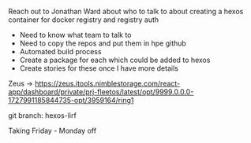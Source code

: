  Reach out to Jonathan Ward about who to talk to about creating a hexos container for docker registry and registry auth
 - Need to know what team to talk to
 - Need to copy the repos and put them in hpe github
 - Automated build process
 - Create a package for each which could be added to hexos
 - Create stories for these once I have more details


Zeus -> https://zeus.itools.nimblestorage.com/react-app/dashboard/private/prj-fleetos/latest/opt/9999.0.0.0-1727991185844735-opt/3959164/ring1

git branch: hexos-lirf

Taking Friday - Monday off